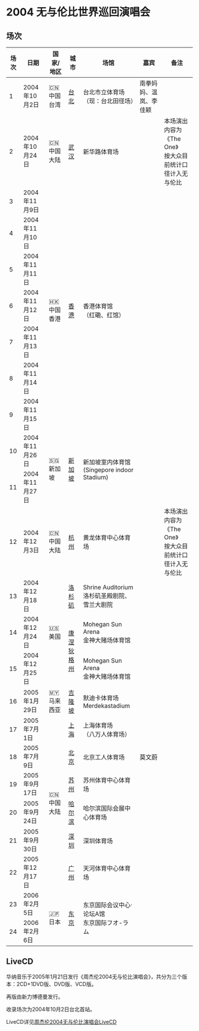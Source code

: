 # 2004 无与伦比世界巡回演唱会

## 场次
<table>
    <thead> <!-- 表头区域 -->
        <tr>
            <th>场次</th>
            <th>日期</th>
            <th>国家/地区</th>
            <th>城市</th>
            <th>场馆</th>
            <th>嘉宾</th>
            <th>备注</th>
        </tr>
    </thead>
    <tbody> <!-- 表格主体 -->
        <tr>
            <td>1</td>
            <td>2004年10月2日</td>
            <td>🇨🇳 中国台湾</td>
            <td><a href="/show/Concert/2004incomparable/2004Taipei.html">台北</a></td>
            <td>台北市立体育场<br>（现：台北田径场）</td>
            <td>南拳妈妈、温岚、李佳颖</td>
            <td></td>
        </tr>
        <tr>
            <td>2</td>
            <td>2004年10月24日</td>
            <td>🇨🇳 中国大陆</td>
            <td><a href="/show/Concert/2002TheOne/2004WuHan.html">武汉</a></td>
            <td>新华路体育场</td>
            <td></td>
            <td>本场演出内容为《The One》<br/>按大众目前统计口径计入无与伦比</td>
        </tr>
        <tr>
            <td>3</td>
            <td>2004年11月9日</td>
            <td rowspan="7">🇭🇰 中国香港</td>
            <td rowspan="7"><a href="/show/Concert/2004incomparable/2004HongKong.html">香港</a></td>
            <td rowspan="7">香港体育馆<br>（红磡、红馆）</td>
            <td></td>
            <td></td>
        </tr>
        <tr>
            <td>4</td>
            <td>2004年11月10日</td>
            <td></td>
            <td></td>
        </tr>
        <tr>
            <td>5</td>
            <td>2004年11月11日</td>
            <td></td>
            <td></td>
        </tr>
        <tr>
            <td>6</td>
            <td>2004年11月12日</td>
            <td></td>
            <td></td>
        </tr>
        <tr>
            <td>7</td>
            <td>2004年11月13日</td>
            <td></td>
            <td></td>
        </tr>
        <tr>
            <td>8</td>
            <td>2004年11月14日</td>
            <td></td>
            <td></td>
        </tr>
        <tr>
            <td>9</td>
            <td>2004年11月15日</td>
            <td></td>
            <td></td>
        </tr>
        <tr>
            <td>10</td>
            <td>2004年11月26日</td>
            <td rowspan="2">🇸🇬 新加坡</td>
            <td rowspan="2"><a href="/show/Concert/2004incomparable/2004Singapore.html">新加坡</a></td>
            <td rowspan="2">新加坡室内体育馆<br>(Singepore indoor Stadium)</td>
            <td></td>
            <td></td>
        </tr>
        <tr>
            <td>11</td>
            <td>2004年11月27日</td>
            <td></td>
            <td></td>
        </tr>
        <tr>
            <td>12</td>
            <td>2004年12月3日</td>
            <td>🇨🇳 中国大陆</td>
            <td><a href="/show/Concert/2002TheOne/2004HangZhou.html">杭州</a></td>
            <td>黄龙体育中心体育场</td>
            <td></td>
            <td>本场演出内容为《The One》<br/>按大众目前统计口径计入无与伦比</td>
        </tr>
        <tr>
            <td>13</td>
            <td>2004年12月18日</td>
            <td rowspan="3">🇺🇸 美国</td>
            <td><a href="/show/Concert/2004incomparable/2004LosAngeles.html">洛杉矶</a></td>
            <td>Shrine Auditorium<br>洛杉矶圣殿剧院、雪兰大剧院</td>
            <td></td>
            <td></td>
        </tr>
        <tr>
            <td>14</td>
            <td>2004年12月24日</td>
            <td rowspan="2"><a href="/show/Concert/2004incomparable/2004Connecticut.html">康涅狄格州</a></td>
            <td>Mohegan Sun Arena<br>金神大赌场体育馆</td>
            <td></td>
            <td></td>
        </tr>
        <tr>
            <td>15</td>
            <td>2004年12月25日</td>
            <td>Mohegan Sun Arena<br>金神大赌场体育馆</td>
            <td></td>
            <td></td>
        </tr>
        <tr>
            <td>16</td>
            <td>2005年1月29日</td>
            <td>🇲🇾 马来西亚</td>
            <td><a href="/show/Concert/2004incomparable/2005KualaLumpur.html">吉隆坡</a></td>
            <td>默迪卡体育场<br>Merdekastadium</td>
            <td></td>
            <td></td>
        </tr>
        <tr>
            <td>17</td>
            <td>2005年7月1日</td>
            <td rowspan="6">🇨🇳 中国大陆</td>
            <td><a href="/show/Concert/2004incomparable/2005ShangHai.html">上海</a></td>
            <td>上海体育场<br>（八万人体育场）</td>
            <td></td>
            <td></td>
        </tr>
        <tr>
            <td>18</td>
            <td>2005年7月9日</td>
            <td><a href="/show/Concert/2004incomparable/2005BeiJing.html">北京</a></td>
            <td>北京工人体育场</td>
            <td>莫文蔚</td>
            <td></td>
        </tr>
        <tr>
            <td>19</td>
            <td>2005年9月17日</td>
            <td><a href="/show/Concert/2004incomparable/2005SuZhou.html">苏州</a></td>
            <td>苏州体育中心体育场</td>
            <td></td>
            <td></td>
        </tr>
        <tr>
            <td>20</td>
            <td>2005年9月24日</td>
            <td><a href="/show/Concert/2004incomparable/2005HarBin.html">哈尔滨</a></td>
            <td>哈尔滨国际会展中心体育场</td>
            <td></td>
            <td></td>
        </tr>
        <tr>
            <td>21</td>
            <td>2005年9月30日</td>
            <td><a href="/show/Concert/2004incomparable/2005ShenZhen.html">深圳</a></td>
            <td>深圳体育场</td>
            <td></td>
            <td></td>
        </tr>
        <tr>
            <td>22</td>
            <td>2005年12月17日</td>
            <td><a href="/show/Concert/2004incomparable/2005GuangZhou.html">广州</a></td>
            <td>天河体育中心体育场</td>
            <td></td>
            <td></td>
        </tr>
        <tr>
            <td>23</td>
            <td>2006年2月5日</td>
            <td rowspan="2">🇯🇵 日本</td>
            <td rowspan="2"><a href="/show/Concert/2004incomparable/2006Tokyo.html">东京</a></td>
            <td rowspan="2">东京国际会议中心·论坛A馆<br>东京国际フオ-ラム</td>
            <td></td>
            <td></td>
        </tr>
        <tr>
            <td>24</td>
            <td>2006年2月6日</td>
            <td></td>
            <td></td>
        </tr>
    </tbody>
</table>

## LiveCD
华纳音乐于2005年1月21日发行《周杰伦2004无与伦比演唱会》，共分为三个版本：2CD+1DVD版、DVD版、VCD版。

再版由新力博德曼发行。

收录场次为2004年10月2日台北首站。

LiveCD详见[周杰伦2004无与伦比演唱会LiveCD](/composition/live/2004incomparable/README.md)
